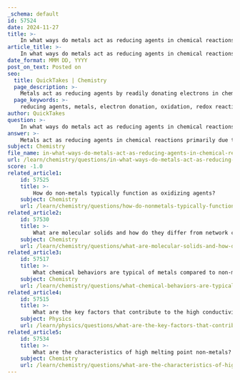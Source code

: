 ```yaml
---
_schema: default
id: 57524
date: 2024-11-27
title: >-
    In what ways do metals act as reducing agents in chemical reactions?
article_title: >-
    In what ways do metals act as reducing agents in chemical reactions?
date_format: MMM DD, YYYY
post_on_text: Posted on
seo:
  title: QuickTakes | Chemistry
  page_description: >-
    Metals act as reducing agents by readily donating electrons in chemical reactions, characterized by their low ionization energies and electropositivity. This process involves the oxidation of metals and the reduction of other species, with s-block metals being particularly effective.
  page_keywords: >-
    reducing agents, metals, electron donation, oxidation, redox reactions, s-block metals, alkali metals, electropositivity, ionization energy, common examples of reducing agents
author: QuickTakes
question: >-
    In what ways do metals act as reducing agents in chemical reactions?
answer: >-
    Metals act as reducing agents in chemical reactions primarily due to their low ionization energies and high electropositivity, which enable them to lose electrons easily. Here are several key points that explain how metals function as reducing agents:\n\n1. **Electron Donation**: Metals readily lose electrons to form positive ions. This characteristic makes them effective reducing agents, as they donate electrons to other species in a chemical reaction. When a metal loses electrons, it gets oxidized, while the species that gains those electrons is reduced.\n\n2. **S-Block Metals**: The metals in the s-block of the periodic table, such as lithium (Li) and sodium (Na), are particularly strong reducing agents. For example, sodium can reduce water, as shown in the reaction:\n   $$\n   \ce{2Li(s) + 2H2O(l) -> 2Li^+(aq) + 2OH^{-}(aq) + H2(g)}\n   $$\n\n3. **Redox Reactions**: In redox (reduction-oxidation) reactions, the reducing agent loses electrons, causing the oxidation state of the species to increase. For instance, in a reaction where iron (Fe) loses electrons, it acts as a reducing agent, while the other reactant is reduced.\n\n4. **Strength of Reducing Agents**: The strength of a reducing agent is often related to its position in the periodic table. Metals on the left side, particularly alkali and alkaline earth metals, are stronger reducing agents compared to those on the right. This is because they have a greater tendency to lose electrons.\n\n5. **Formation of Oxidizing Agents**: When a reducing agent loses electrons, it transforms into an oxidizing agent. For example, when copper (Cu) is oxidized to copper oxide (CuO), it acts as a reducing agent in the process.\n\n6. **Common Examples**: Common metals that serve as reducing agents include sodium (Na), iron (Fe), zinc (Zn), and aluminum (Al). These metals can effectively reduce various compounds, including metal oxides and halides.\n\nIn summary, metals act as reducing agents by donating electrons during chemical reactions, leading to the oxidation of the metal itself and the reduction of another species. Their effectiveness as reducing agents is influenced by their position in the periodic table and their electropositive nature.
subject: Chemistry
file_name: in-what-ways-do-metals-act-as-reducing-agents-in-chemical-reactions.md
url: /learn/chemistry/questions/in-what-ways-do-metals-act-as-reducing-agents-in-chemical-reactions
score: -1.0
related_article1:
    id: 57525
    title: >-
        How do non-metals typically function as oxidizing agents?
    subject: Chemistry
    url: /learn/chemistry/questions/how-do-nonmetals-typically-function-as-oxidizing-agents
related_article2:
    id: 57530
    title: >-
        What are molecular solids and how do they differ from network covalent solids?
    subject: Chemistry
    url: /learn/chemistry/questions/what-are-molecular-solids-and-how-do-they-differ-from-network-covalent-solids
related_article3:
    id: 57517
    title: >-
        What chemical behaviors are typical of metals compared to non-metals?
    subject: Chemistry
    url: /learn/chemistry/questions/what-chemical-behaviors-are-typical-of-metals-compared-to-nonmetals
related_article4:
    id: 57515
    title: >-
        What are the key factors that contribute to the high conductivity of metals?
    subject: Physics
    url: /learn/physics/questions/what-are-the-key-factors-that-contribute-to-the-high-conductivity-of-metals
related_article5:
    id: 57534
    title: >-
        What are the characteristics of high melting point non-metals?
    subject: Chemistry
    url: /learn/chemistry/questions/what-are-the-characteristics-of-high-melting-point-nonmetals
---
```


&nbsp;